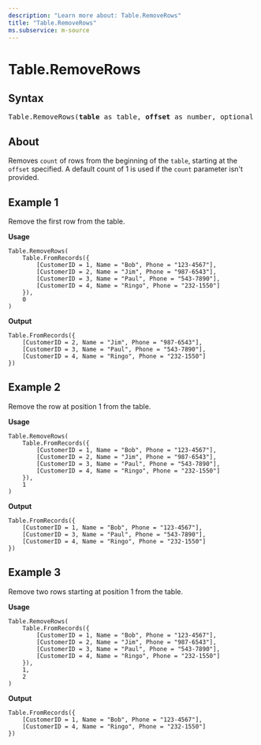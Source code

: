```yaml
---
description: "Learn more about: Table.RemoveRows"
title: "Table.RemoveRows"
ms.subservice: m-source
---
```

# Table.RemoveRows

## Syntax

<pre>
Table.RemoveRows(<b>table</b> as table, <b>offset</b> as number, optional <b>count</b> as nullable number) as table
</pre>
  
## About

Removes `count` of rows from the beginning of the `table`, starting at the `offset` specified. A default count of 1 is used if the `count` parameter isn't provided.

## Example 1

Remove the first row from the table.

**Usage**

```powerquery-m
Table.RemoveRows(
    Table.FromRecords({
        [CustomerID = 1, Name = "Bob", Phone = "123-4567"],
        [CustomerID = 2, Name = "Jim", Phone = "987-6543"],
        [CustomerID = 3, Name = "Paul", Phone = "543-7890"],
        [CustomerID = 4, Name = "Ringo", Phone = "232-1550"]
    }),
    0
)
```

**Output**

```powerquery-m
Table.FromRecords({
    [CustomerID = 2, Name = "Jim", Phone = "987-6543"],
    [CustomerID = 3, Name = "Paul", Phone = "543-7890"],
    [CustomerID = 4, Name = "Ringo", Phone = "232-1550"]
})
```

## Example 2

Remove the row at position 1 from the table.

**Usage**

```powerquery-m
Table.RemoveRows(
    Table.FromRecords({
        [CustomerID = 1, Name = "Bob", Phone = "123-4567"],
        [CustomerID = 2, Name = "Jim", Phone = "987-6543"],
        [CustomerID = 3, Name = "Paul", Phone = "543-7890"],
        [CustomerID = 4, Name = "Ringo", Phone = "232-1550"]
    }),
    1
)
```

**Output**

```powerquery-m
Table.FromRecords({
    [CustomerID = 1, Name = "Bob", Phone = "123-4567"],
    [CustomerID = 3, Name = "Paul", Phone = "543-7890"],
    [CustomerID = 4, Name = "Ringo", Phone = "232-1550"]
})
```

## Example 3

Remove two rows starting at position 1 from the table.

**Usage**

```powerquery-m
Table.RemoveRows(
    Table.FromRecords({
        [CustomerID = 1, Name = "Bob", Phone = "123-4567"],
        [CustomerID = 2, Name = "Jim", Phone = "987-6543"],
        [CustomerID = 3, Name = "Paul", Phone = "543-7890"],
        [CustomerID = 4, Name = "Ringo", Phone = "232-1550"]
    }),
    1,
    2
)
```

**Output**

```powerquery-m
Table.FromRecords({
    [CustomerID = 1, Name = "Bob", Phone = "123-4567"],
    [CustomerID = 4, Name = "Ringo", Phone = "232-1550"]
})
```
